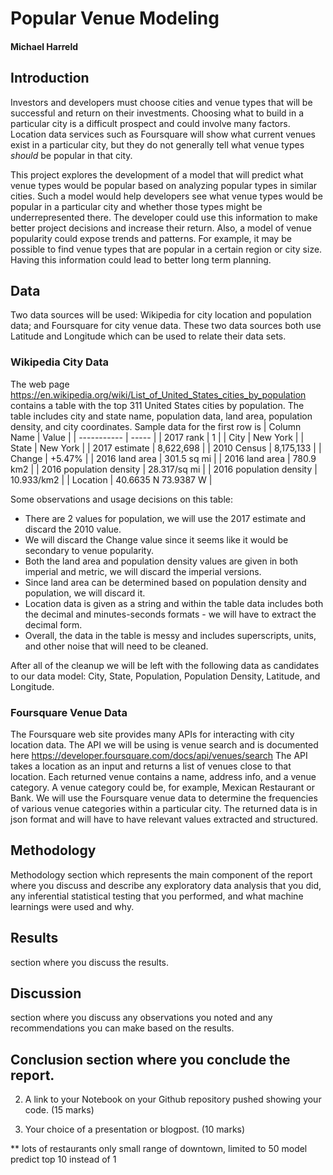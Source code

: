 # Popular Venue Modeling

#### Michael Harreld

## Introduction

Investors and developers must choose cities and venue types that will be successful and return on their investments.
Choosing what to build in a particular city is a difficult prospect and could involve many factors.
Location data services such as Foursquare will show what current venues exist in a particular city, but they do not generally tell what venue types _should_ be popular in that city.

This project explores the development of a model that will predict what venue types would be popular based on analyzing popular types in similar cities.
Such a model would help developers see what venue types would be popular in a particular city and whether those types might be underrepresented there.
The developer could use this information to make better project decisions and increase their return.
Also, a model of venue popularity could expose trends and patterns.
For example, it may be possible to find venue types that are popular in a certain region or city size.
Having this information could lead to better long term planning.

## Data

Two data sources will be used: Wikipedia for city location and population data; and Foursquare for city venue data.
These two data sources both use Latitude and Longitude which can be used to relate their data sets.

### Wikipedia City Data

The web page https://en.wikipedia.org/wiki/List_of_United_States_cities_by_population contains a table with the top 311 United States cities by population.
The table includes city and state name, population data, land area, population density, and city coordinates.
Sample data for the first row is
| Column Name    | Value       |
| -----------    | -----       |
| 2017 rank      | 1           |
| City           | New York    |
| State          | New York    |
| 2017 estimate  | 8,622,698   |
| 2010 Census    | 8,175,133   |
| Change         | +5.47%      |
| 2016 land area | 301.5 sq mi |
| 2016 land area | 780.9 km2   |
| 2016 population density | 28.317/sq mi |
| 2016 population density | 10.933/km2 |
| Location | 40.6635 N 73.9387 W |

Some observations and usage decisions on this table:
* There are 2 values for population, we will use the 2017 estimate and discard the 2010 value.
* We will discard the Change value since it seems like it would be secondary to venue popularity.
* Both the land area and population density values are given in both imperial and metric, we will discard the imperial versions.
* Since land area can be determined based on population density and population, we will discard it.
* Location data is given as a string and within the table data includes both the decimal and minutes-seconds formats - we will have to extract the decimal form.
* Overall, the data in the table is messy and includes superscripts, units, and other noise that will need to be cleaned.

After all of the cleanup we will be left with the following data as candidates to our data model:
City, State, Population, Population Density, Latitude, and Longitude.

### Foursquare Venue Data

The Foursquare web site provides many APIs for interacting with city location data.
The API we will be using is venue search and is documented here https://developer.foursquare.com/docs/api/venues/search
The API takes a location as an input and returns a list of venues close to that location.
Each returned venue contains a name, address info, and a venue category.
A venue category could be, for example, Mexican Restaurant or Bank.
We will use the Foursquare venue data to determine the frequencies of various venue categories within a particular city.
The returned data is in json format and will have to have relevant values extracted and structured.

## Methodology

Methodology section which represents the main component of the report where you discuss and describe any exploratory data analysis that you did, any inferential statistical testing that you performed, and what machine learnings were used and why.


## Results

section where you discuss the results.

## Discussion

section where you discuss any observations you noted and any recommendations you can make based on the results.

## Conclusion section where you conclude the report.

2. A link to your Notebook on your Github repository pushed showing your code. (15 marks)

3. Your choice of a presentation or blogpost. (10 marks)


**
lots of restaurants
only small range of downtown, limited to 50
model predict top 10 instead of 1